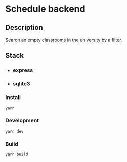 # Schedule backend
## Description

Search an empty classrooms in the university by a filter.

## Stack

* ### express
* ### sqlite3

### Install

```
yarn
```

### Development

```
yarn dev
```

### Build

```
yarn build
```

